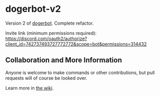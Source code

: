 # dogerbot-v2
 Version 2 of [dogerbot](https://github.com/dogerish/dogerbot). Complete refactor.

Invite link (minimum permissions required): <https://discord.com/oauth2/authorize?client_id=742737493727772772&scope=bot&permissions=314432>

## Collaboration and More Information
 Anyone is welcome to make commands or other contributions, but pull requests will of course be looked over.

 Learn more in [the wiki](https://github.com/dogerish/dogerbot-v2/wiki).
